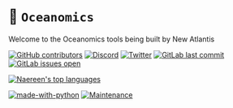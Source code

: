 # 🌊 `Oceanomics`

Welcome to the Oceanomics tools being built by New Atlantis

[![GitHub contributors](https://img.shields.io/github/contributors/Naereen/badges.svg)](https://GitHub.com/Naereen/badges/graphs/contributors/)
[![Discord](https://badgen.net/badge/icon/discord?icon=discord&label)](https://https://discord.com/newatlantis)
[![Twitter](https://badgen.net/badge/icon/twitter?icon=twitter&label)](https://twitter.com/newatlantisdao)
[![GitLab last commit](https://badgen.net/gitlab/last-commit/NickBusey/HomelabOS/)](https://gitlab.com/NickBusey/HomelabOS/-/commits)
[![GitLab issues open](https://badgen.net/gitlab/open-issues/gitlab-org/gitlab-runner)](https://gitlab.com/gitlab-org/gitlab-runner)



[![Naereen's top languages](https://github-readme-stats.vercel.app/api/top-langs/?username=Naereen&theme=blue-green)](https://github.com/anuraghazra/github-readme-stats)

[![made-with-python](https://img.shields.io/badge/Made%20with-Python-1f425f.svg)](https://www.python.org/)
[![Maintenance](https://img.shields.io/badge/Maintained%3F-yes-green.svg)](https://GitHub.com/Naereen/StrapDown.js/graphs/commit-activity)

